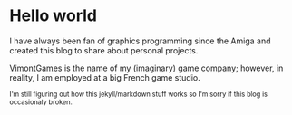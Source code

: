 # Hello world

I have always been fan of graphics programming since the Amiga and created this blog to share about personal projects.

[VimontGames](https://vimontgames.github.io/) is the name of my (imaginary) game company; however, in reality, I am employed at a big French game studio.

<sub>I'm still figuring out how this jekyll/markdown stuff works so I'm sorry if this blog is occasionaly broken.</sub>


